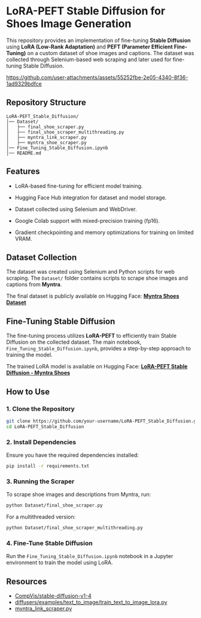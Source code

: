 # LoRA-PEFT Stable Diffusion for Shoes Image Generation

This repository provides an implementation of fine-tuning **Stable Diffusion** using **LoRA (Low-Rank Adaptation)** and **PEFT (Parameter Efficient Fine-Tuning)** on a custom dataset of shoe images and captions. The dataset was collected through Selenium-based web scraping and later used for fine-tuning Stable Diffusion.


https://github.com/user-attachments/assets/55252fbe-2e05-4340-8f36-1ad9329bdfce


## Repository Structure

```
LoRA-PEFT_Stable_Diffusion/
│── Dataset/
│   ├── final_shoe_scraper.py
│   ├── final_shoe_scraper_multithreading.py
│   ├── myntra_link_scraper.py
│   ├── myntra_shoe_scraper.py
│── Fine_Tuning_Stable_Diffusion.ipynb
│── README.md
```

## Features

- LoRA-based fine-tuning for efficient model training.

- Hugging Face Hub integration for dataset and model storage.

- Dataset collected using Selenium and WebDriver.

- Google Colab support with mixed-precision training (fp16).

- Gradient checkpointing and memory optimizations for training on limited VRAM.

## Dataset Collection
The dataset was created using Selenium and Python scripts for web scraping. The `Dataset/` folder contains scripts to scrape shoe images and captions from **Myntra**.

The final dataset is publicly available on Hugging Face:
[**Myntra Shoes Dataset**](https://huggingface.co/datasets/Harshgarg12/myntra_shoes_dataset)

## Fine-Tuning Stable Diffusion
The fine-tuning process utilizes **LoRA-PEFT** to efficiently train Stable Diffusion on the collected dataset. The main notebook, `Fine_Tuning_Stable_Diffusion.ipynb`, provides a step-by-step approach to training the model.

The trained LoRA model is available on Hugging Face:
[**LoRA-PEFT Stable Diffusion - Myntra Shoes**](https://huggingface.co/Harshgarg12/LoRA_Peft_SD_Myntra_Shoes)

## How to Use
### 1. Clone the Repository
```bash
git clone https://github.com/your-username/LoRA-PEFT_Stable_Diffusion.git
cd LoRA-PEFT_Stable_Diffusion
```

### 2. Install Dependencies
Ensure you have the required dependencies installed:
```bash
pip install -r requirements.txt
```

### 3. Running the Scraper
To scrape shoe images and descriptions from Myntra, run:
```bash
python Dataset/final_shoe_scraper.py
```
For a multithreaded version:
```bash
python Dataset/final_shoe_scraper_multithreading.py
```

### 4. Fine-Tune Stable Diffusion
Run the `Fine_Tuning_Stable_Diffusion.ipynb` notebook in a Jupyter environment to train the model using LoRA.

## Resources
- [CompVis/stable-diffusion-v1-4](https://huggingface.co/CompVis/stable-diffusion-v1-4)
- [diffusers/examples/text_to_image/train_text_to_image_lora.py](https://github.com/huggingface/diffusers/blob/main/examples/text_to_image/train_text_to_image_lora.py)
- [myntra_link_scraper.py](https://github.com/Architrixs/myntra_scraper/blob/main/myntra_link_scraper.py)

